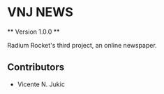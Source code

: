 # VNJ NEWS

** Version 1.0.0 **

Radium Rocket's third project, an online newspaper.

## Contributors

- Vicente N. Jukic 

